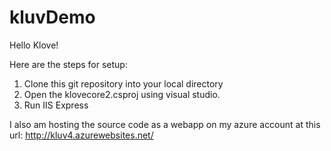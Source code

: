 # kluvDemo

Hello Klove! 

Here are the steps for setup: 

1. Clone this git repository into your local directory
2. Open the klovecore2.csproj using visual studio.
3. Run IIS Express

I also am hosting the source code as a webapp on my azure account at this url: http://kluv4.azurewebsites.net/
